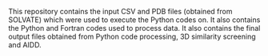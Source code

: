 This repository contains the input CSV and PDB files (obtained from SOLVATE) which were used to execute the Python codes on. 
It also contains the Python and Fortran codes used to process data.
It also contains the final output files obtained from Python code processing, 3D similarity screening and AIDD.
